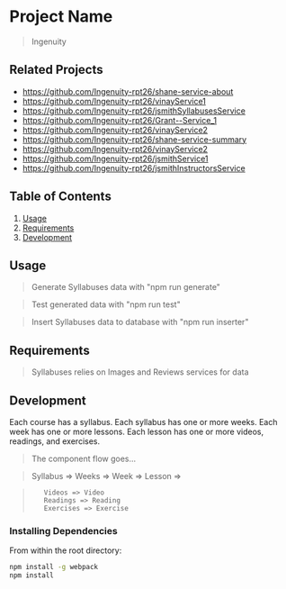 # Project Name

> Ingenuity

## Related Projects

  - https://github.com/Ingenuity-rpt26/shane-service-about
  - https://github.com/Ingenuity-rpt26/vinayService1
  - https://github.com/Ingenuity-rpt26/jsmithSyllabusesService
  - https://github.com/Ingenuity-rpt26/Grant--Service_1
  - https://github.com/Ingenuity-rpt26/vinayService2
  - https://github.com/Ingenuity-rpt26/shane-service-summary
  - https://github.com/Ingenuity-rpt26/vinayService2
  - https://github.com/Ingenuity-rpt26/jsmithService1
  - https://github.com/Ingenuity-rpt26/jsmithInstructorsService

## Table of Contents

1. [Usage](#Usage)
1. [Requirements](#requirements)
1. [Development](#development)

## Usage

> Generate Syllabuses data with "npm run generate"

> Test generated data with "npm run test"

> Insert Syllabuses data to database with "npm run inserter"

## Requirements

>Syllabuses relies on Images and Reviews services for data

## Development

Each course has a syllabus.  Each syllabus has one or more weeks.  Each week has one or more lessons.  Each lesson has one or more videos, readings, and exercises.

>The component flow goes...

>Syllabus => Weeks =>  Week => Lesson =>

>        Videos => Video
>        Readings => Reading
>        Exercises => Exercise


### Installing Dependencies

From within the root directory:

```sh
npm install -g webpack
npm install
```

